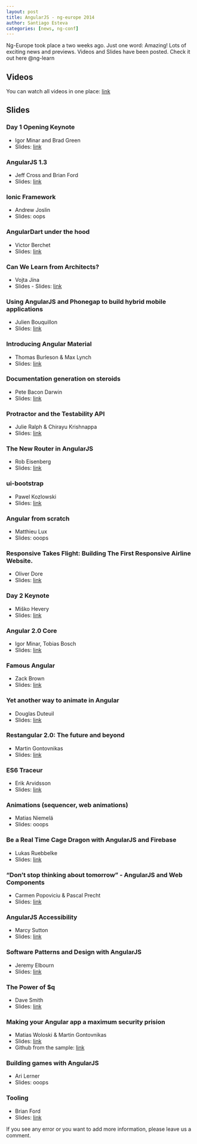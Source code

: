 ```yaml
---
layout: post
title: AngularJS - ng-europe 2014
author: Santiago Esteva
categories: [news, ng-conf]
---
```


Ng-Europe took place a two weeks ago.
Just one word: Amazing! Lots of exciting news and previews.
Videos and Slides have been posted. Check it out here @ng-learn

## Videos

You can watch all videos in one place: <a target="_blank" href="https://www.youtube.com/channel/UCEGUP3TJJfMsEM_1y8iviSQ">link</a>

## Slides

### Day 1 Opening Keynote
- Igor Minar and Brad Green
- Slides: <a target="_blank" href="https://docs.google.com/presentation/d/1-M5U0B6JI2JKU2ibVmU-xKkR7a88Uz1ZN0pc2lEuGzE/edit?usp=sharing">link</a>

### AngularJS 1.3
- Jeff Cross and Brian Ford
- Slides: <a target="_blank" href="https://drive.google.com/file/d/0Bw6GBXhPGkUGcEVuQlFMQklnUTA/view?usp=sharing">link</a>

### Ionic Framework
- Andrew Joslin
- Slides: oops

### AngularDart under the hood
- Victor Berchet
- Slides: <a target="_blank" href="http://goo.gl/nuxg5B">link</a>

### Can We Learn from Architects?
- Vojta Jína
- Slides - Slides: <a target="_blank" href="https://dl.dropboxusercontent.com/u/36607830/talks/2014-can-we-learn-from%20architects.pdf">link</a>

### Using AngularJS and Phonegap to build hybrid mobile applications
- Julien Bouquillon
- Slides: <a target="_blank" href="http://revolunet.github.io/ngeurope-angular-cordova">link</a>

### Introducing Angular Material
- Thomas Burleson &amp; Max Lynch
- Slides: <a target="_blank" href="http://angular-material.slides.com/tburleson/introducing-angular-material-design">link</a>

### Documentation generation on steroids
- Pete Bacon Darwin
- Slides: <a target="_blank" href="https://docs.google.com/presentation/d/10ROq66kEpcB8eEgSYxmzUB82Ydt2oS2kaO-sNodEMoY/pub?start=false&amp;loop=false&amp;delayms=3000#slide=id.p">link</a>

### Protractor and the Testability API
- Julie Ralph &amp; Chirayu Krishnappa
- Slides: <a target="_blank" href="http://goo.gl/YxNp8C">link</a>

###	The New Router in AngularJS
- Rob Eisenberg
- Slides: <a target="_blank" href="http://www.slideshare.net/RobEisenberg/ngeurope-the-new-router">link</a>

### ui-bootstrap
- Pawel Kozlowski
- Slides: <a target="_blank" href="http://pkozlowski-opensource.github.io/ng-europe-2014/presentation/">link</a>

### Angular from scratch
- Matthieu Lux
- Slides: ooops

### Responsive Takes Flight: Building The First Responsive Airline Website.
- Oliver Dore
- Slides: <a target="_blank" href="http://www.slideshare.net/workandco/vx-ng-europe">link</a>

### Day 2 Keynote
- Miško Hevery
- Slides: <a target="_blank" href="https://docs.google.com/presentation/d/1hr2IM-8G-0RzpB-WY8pLHvxqNggKPzUO0KvEv1IKPws/edit">link</a>

###	Angular 2.0 Core
- Igor Minar, Tobias Bosch
- Slides: <a target="_blank" href="https://docs.google.com/a/google.com/presentation/d/1XQP0_NTzCUcFweauLlkZpbbhNVYbYy156oD--KLmXsk/preview?usp=drive_web&amp;sle=true#slide=id.p">link</a>

### Famous Angular
- Zack Brown
- Slides: <a target="_blank" href="http://thomasstreet.com/ngeurope">link</a>

### Yet another way to animate in Angular
- Douglas Duteuil
- Slides: <a target="_blank" href="https://docs.google.com/presentation/d/1W-0qR2LDmdeAv_3uGC1w6HyB-8Zc6ANwx1WM5wJrsx0/edit?usp=sharing">link</a>

### Restangular 2.0: The future and beyond
- Martin Gontovnikas
- Slides: <a target="_blank" href="http://mgonto.github.io/restangular20-ngeurope-talk/">link</a>

### ES6 Traceur
- Erik Arvidsson
- Slides: <a target="_blank" href="http://arv.github.io/ngeurope">link</a>

### Animations (sequencer, web animations)
- Matias Niemelä
- Slides: ooops

### Be a Real Time Cage Dragon with AngularJS and Firebase
- Lukas Ruebbelke
- Slides: <a target="_blank" href="http://onehungrymind.com/slides/realtime-cage-dragon-with-firebase-angularjs-google.pdf">link</a>

### “Don’t stop thinking about tomorrow” - AngularJS and Web Components
- Carmen Popoviciu &amp; Pascal Precht
- Slides: <a target="_blank" href="http://pascalprecht.github.io/dont-stop-thinking-about-tomorrow/">link</a>

### AngularJS Accessibility
- Marcy Sutton
- Slides: <a target="_blank" href="http://marcysutton.github.io/angular-a11y/#/">link</a>

###  Software Patterns and Design with AngularJS
- Jeremy Elbourn
- Slides: <a target="_blank" href="https://docs.google.com/presentation/d/1eOL6ZaT-WqqC5q5D_uwE2EJxKmdWmfmXkkD4T47iYHk/edit">link</a>

### The Power of $q
- Dave Smith
- Slides: <a target="_blank" href="http://slides.com/djsmith/the-power-of-angular-q#/">link</a>

### Making your Angular app a maximum security prision
- Matias Woloski &amp; Martin Gontovnikas
- Slides: <a target="_blank" href="https://speakerdeck.com/mgonto/make-your-spa-a-maximum-security-prison">link</a>
- Github from the sample: <a target="_blank" href="https://github.com/auth0/angularjs-jwt-authentication-tutorial">link</a>

### Building games with AngularJS
- Ari Lerner
- Slides: ooops

### Tooling
- Brian Ford
- Slides: <a target="_blank" href="https://docs.google.com/presentation/d/16RJPOvWMePMTkvDrugOakV9uyGFRMd3PZ3g5UofhfIY/">link</a>

If you see any error or you want to add more information, please leave us a comment.

